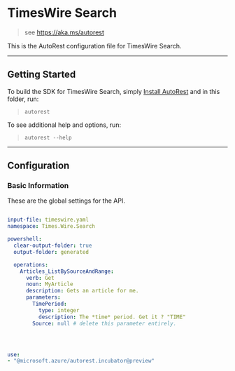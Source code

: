 # TimesWire Search

> see https://aka.ms/autorest

This is the AutoRest configuration file for TimesWire Search.

---
## Getting Started
To build the SDK for TimesWire Search, simply [Install AutoRest](https://aka.ms/autorest/install) and in this folder, run:

> `autorest`

To see additional help and options, run:

> `autorest --help`
---

## Configuration


### Basic Information
These are the global settings for the  API.




``` yaml

input-file: timeswire.yaml
namespace: Times.Wire.Search

powershell:
  clear-output-folder: true
  output-folder: generated

  operations:
    Articles_ListBySourceAndRange:
      verb: Get
      noun: MyArticle
      description: Gets an article for me.
      parameters:
        TimePeriod:
          type: integer
          description: The *time* period. Get it ? "TIME"
        Source: null # delete this parameter entirely.




```


``` yaml

use:
- "@microsoft.azure/autorest.incubator@preview"

```


